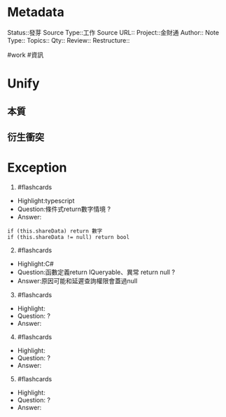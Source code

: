 # Metadata
Status::發芽
Source Type::工作
Source URL::
Project::金財通
Author::
Note Type::
Topics::
Qty::
Review::
Restructure::

#work #資訊 
# Unify

## 本質

## 衍生衝突


# Exception


1. #flashcards 
- Highlight:typescript
- Question:條件式return數字情境
?
- Answer:
```
if (this.shareData) return 數字
if (this.shareData != null) return bool
```

2. #flashcards 
- Highlight:C#
- Question:函數定義return IQueryable、異常 return null
?
- Answer:原因可能和延遲查詢權限會蓋過null

3. #flashcards 
- Highlight:
- Question:
?
- Answer:

4. #flashcards 
- Highlight:
- Question:
?
- Answer:

5. #flashcards 
- Highlight:
- Question:
?
- Answer: